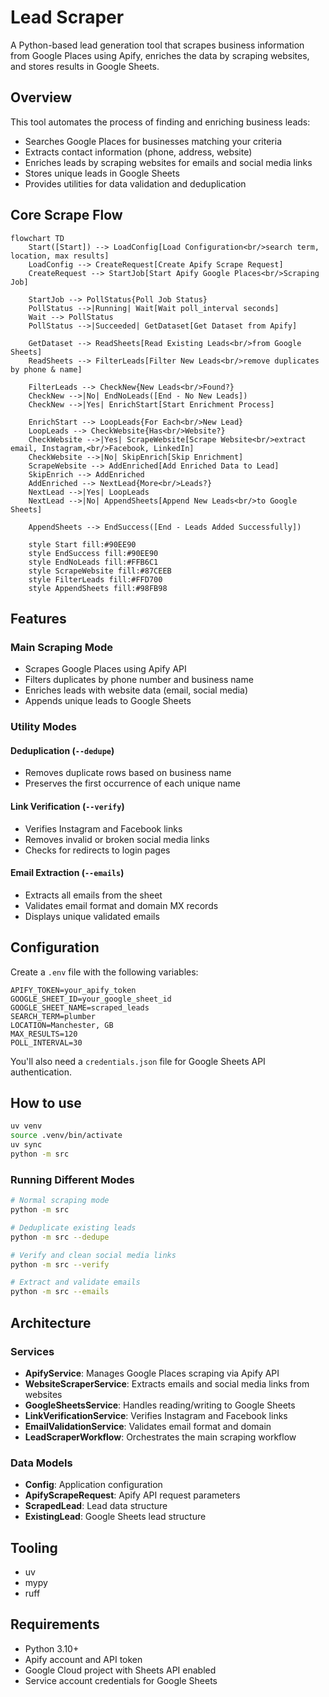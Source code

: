 # Lead Scraper

A Python-based lead generation tool that scrapes business information from Google Places using Apify, enriches the data by scraping websites, and stores results in Google Sheets.

## Overview

This tool automates the process of finding and enriching business leads:
- Searches Google Places for businesses matching your criteria
- Extracts contact information (phone, address, website)
- Enriches leads by scraping websites for emails and social media links
- Stores unique leads in Google Sheets
- Provides utilities for data validation and deduplication

## Core Scrape Flow

```mermaid
flowchart TD
    Start([Start]) --> LoadConfig[Load Configuration<br/>search term, location, max results]
    LoadConfig --> CreateRequest[Create Apify Scrape Request]
    CreateRequest --> StartJob[Start Apify Google Places<br/>Scraping Job]

    StartJob --> PollStatus{Poll Job Status}
    PollStatus -->|Running| Wait[Wait poll_interval seconds]
    Wait --> PollStatus
    PollStatus -->|Succeeded| GetDataset[Get Dataset from Apify]

    GetDataset --> ReadSheets[Read Existing Leads<br/>from Google Sheets]
    ReadSheets --> FilterLeads[Filter New Leads<br/>remove duplicates by phone & name]

    FilterLeads --> CheckNew{New Leads<br/>Found?}
    CheckNew -->|No| EndNoLeads([End - No New Leads])
    CheckNew -->|Yes| EnrichStart[Start Enrichment Process]

    EnrichStart --> LoopLeads{For Each<br/>New Lead}
    LoopLeads --> CheckWebsite{Has<br/>Website?}
    CheckWebsite -->|Yes| ScrapeWebsite[Scrape Website<br/>extract email, Instagram,<br/>Facebook, LinkedIn]
    CheckWebsite -->|No| SkipEnrich[Skip Enrichment]
    ScrapeWebsite --> AddEnriched[Add Enriched Data to Lead]
    SkipEnrich --> AddEnriched
    AddEnriched --> NextLead{More<br/>Leads?}
    NextLead -->|Yes| LoopLeads
    NextLead -->|No| AppendSheets[Append New Leads<br/>to Google Sheets]

    AppendSheets --> EndSuccess([End - Leads Added Successfully])

    style Start fill:#90EE90
    style EndSuccess fill:#90EE90
    style EndNoLeads fill:#FFB6C1
    style ScrapeWebsite fill:#87CEEB
    style FilterLeads fill:#FFD700
    style AppendSheets fill:#98FB98
```

## Features

### Main Scraping Mode
- Scrapes Google Places using Apify API
- Filters duplicates by phone number and business name
- Enriches leads with website data (email, social media)
- Appends unique leads to Google Sheets

### Utility Modes

#### Deduplication (`--dedupe`)
- Removes duplicate rows based on business name
- Preserves the first occurrence of each unique name

#### Link Verification (`--verify`)
- Verifies Instagram and Facebook links
- Removes invalid or broken social media links
- Checks for redirects to login pages

#### Email Extraction (`--emails`)
- Extracts all emails from the sheet
- Validates email format and domain MX records
- Displays unique validated emails

## Configuration

Create a `.env` file with the following variables:

```env
APIFY_TOKEN=your_apify_token
GOOGLE_SHEET_ID=your_google_sheet_id
GOOGLE_SHEET_NAME=scraped_leads
SEARCH_TERM=plumber
LOCATION=Manchester, GB
MAX_RESULTS=120
POLL_INTERVAL=30
```

You'll also need a `credentials.json` file for Google Sheets API authentication.

## How to use

```bash
uv venv
source .venv/bin/activate
uv sync
python -m src
```

### Running Different Modes

```bash
# Normal scraping mode
python -m src

# Deduplicate existing leads
python -m src --dedupe

# Verify and clean social media links
python -m src --verify

# Extract and validate emails
python -m src --emails
```

## Architecture

### Services

- **ApifyService**: Manages Google Places scraping via Apify API
- **WebsiteScraperService**: Extracts emails and social media links from websites
- **GoogleSheetsService**: Handles reading/writing to Google Sheets
- **LinkVerificationService**: Verifies Instagram and Facebook links
- **EmailValidationService**: Validates email format and domain
- **LeadScraperWorkflow**: Orchestrates the main scraping workflow

### Data Models

- **Config**: Application configuration
- **ApifyScrapeRequest**: Apify API request parameters
- **ScrapedLead**: Lead data structure
- **ExistingLead**: Google Sheets lead structure

## Tooling

- uv
- mypy
- ruff

## Requirements

- Python 3.10+
- Apify account and API token
- Google Cloud project with Sheets API enabled
- Service account credentials for Google Sheets
